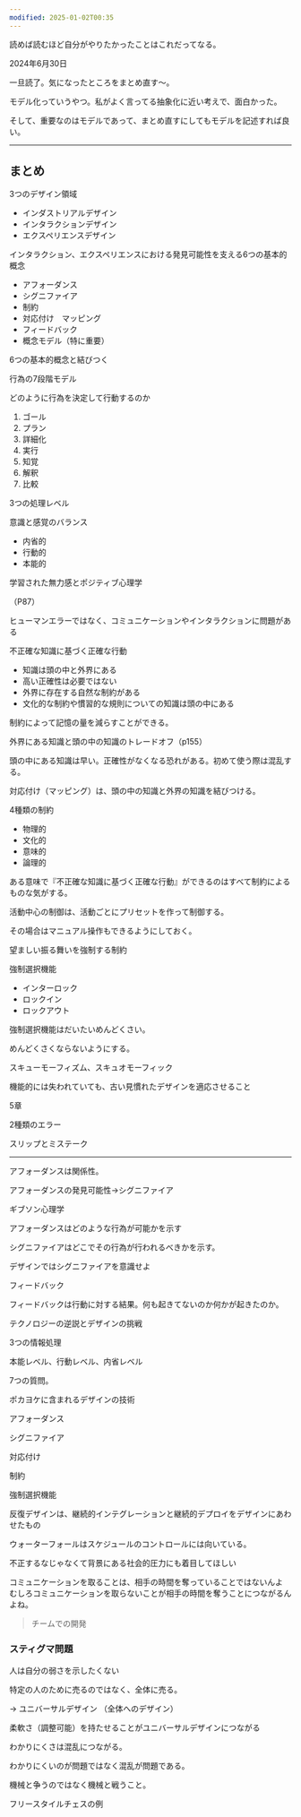 ```yaml
---
modified: 2025-01-02T00:35
---
```

  

読めば読むほど自分がやりたかったことはこれだってなる。

  

2024年6月30日

一旦読了。気になったところをまとめ直す～。

  

モデル化っていうやつ。私がよく言ってる抽象化に近い考えで、面白かった。

そして、重要なのはモデルであって、まとめ直すにしてもモデルを記述すれば良い。

---

## まとめ

  

3つのデザイン領域

- インダストリアルデザイン
- インタラクションデザイン
- エクスペリエンスデザイン

  

インタラクション、エクスペリエンスにおける発見可能性を支える6つの基本的概念

- アフォーダンス
- シグニファイア
- 制約
- 対応付け　マッピング
- フィードバック
- 概念モデル（特に重要）

  

6つの基本的概念と結びつく

行為の7段階モデル

どのように行為を決定して行動するのか

1. ゴール
2. プラン
3. 詳細化
4. 実行
5. 知覚
6. 解釈
7. 比較

  

3つの処理レベル

意識と感覚のバランス

- 内省的
- 行動的
- 本能的

  

学習された無力感とポジティブ心理学

（P87）

ヒューマンエラーではなく、コミュニケーションやインタラクションに問題がある

  

不正確な知識に基づく正確な行動

- 知識は頭の中と外界にある
- 高い正確性は必要ではない
- 外界に存在する自然な制約がある
- 文化的な制約や慣習的な規則についての知識は頭の中にある

  

制約によって記憶の量を減らすことができる。

  

外界にある知識と頭の中の知識のトレードオフ（p155）

頭の中にある知識は早い。正確性がなくなる恐れがある。初めて使う際は混乱する。

  

対応付け（マッピング）は、頭の中の知識と外界の知識を結びつける。

  

4種類の制約

- 物理的
- 文化的
- 意味的
- 論理的

ある意味で『不正確な知識に基づく正確な行動』ができるのはすべて制約によるものな気がする。

  

活動中心の制御は、活動ごとにプリセットを作って制御する。

その場合はマニュアル操作もできるようにしておく。

  

望ましい振る舞いを強制する制約

強制選択機能

- インターロック
- ロックイン
- ロックアウト

強制選択機能はだいたいめんどくさい。

めんどくさくならないようにする。  
  

スキューモーフィズム、スキュオモーフィック

機能的には失われていても、古い見慣れたデザインを適応させること

  

5章

2種類のエラー

スリップとミステーク

  
  

  

  

---

  

アフォーダンスは関係性。

アフォーダンスの発見可能性→シグニファイア

ギブソン心理学

アフォーダンスはどのような行為が可能かを示す

シグニファイアはどこでその行為が行われるべきかを示す。

デザインではシグニファイアを意識せよ

フィードバック

フィードバックは行動に対する結果。何も起きてないのか何かが起きたのか。

テクノロジーの逆説とデザインの挑戦

  

3つの情報処理

本能レベル、行動レベル、内省レベル

7つの質問。

  

ポカヨケに含まれるデザインの技術

アフォーダンス

シグニファイア

対応付け

制約

強制選択機能

  

反復デザインは、継続的インテグレーションと継続的デプロイをデザインにあわせたもの

ウォーターフォールはスケジュールのコントロールには向いている。

  

  

不正するなじゃなくて背景にある社会的圧力にも着目してほしい

  

コミュニケーションを取ることは、相手の時間を奪っていることではないんよ  
むしろコミュニケーションを取らないことが相手の時間を奪うことにつながるんよね。  

> チームでの開発

  

### スティグマ問題

人は自分の弱さを示したくない

特定の人のために売るのではなく、全体に売る。

→ ユニバーサルデザイン （全体へのデザイン）

柔軟さ（調整可能）を持たせることがユニバーサルデザインにつながる

  

  

わかりにくさは混乱につながる。

わかりにくいのが問題ではなく混乱が問題である。

  

機械と争うのではなく機械と戦うこと。

フリースタイルチェスの例